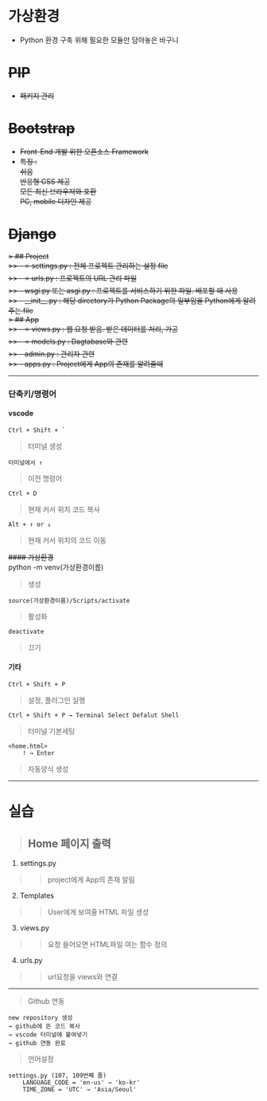 # 가상환경
- Python 환경 구축 위해 필요한 모듈만 담아놓은 바구니

# ~~PIP~~
- ~~패키지 관리~~

# ~~Bootstrap~~  
- ~~Front-End 개발 위한 오픈소스 Framework~~  
- ~~특징 :~~  
~~쉬움~~  
~~반응형 CSS 제공~~  
~~모든 최신 브라우저와 호환~~  
~~PC, mobile 디자인 제공~~  

# ~~Django~~  
~~> ## Project~~  
~~>> - ⭐️ settings.py : 전체 프로젝트 관리하는 설정 file~~  
~~>> - ⭐️ urls.py : 프로젝트의 URL 관리 파일~~  
~~>> - wsgi.py 또는 asgi.py : 프로젝트를 서비스하기 위한 파일. 배포할 때 사용~~  
~~>> - \_\_init__.py : 해당 directory가 Python Package의 일부임을 Python에게 알려주는 file~~  
~~> ## App~~  
~~>> - ⭐️ views.py : 웹 요청 받음. 받은 데이터를 처리, 가공~~  
~~>> - ⭐️ models.py : Dagtabase와 관련~~  
~~>> - admin.py : 관리자 관련~~  
~~>> - apps.py : Project에게 App의 존재를 알려줄때~~  

---

### 단축키/명령어   
#### vscode
    Ctrl + Shift + `
> 터미널 생성  

    터미널에서 ↑     
> 이전 명령어  

    Ctrl + D  
> 현재 커서 위치 코드 복사  

    Alt + ↑ or ↓  
> 현재 커서 위치의 코드 이동  

~~#### 가상환경~~  
    python -m venv(가상환경이름)  
> 생성  

    source(가상환경이름)/Scripts/activate  
> 활성화  

    deactivate  
> 끄기  

#### 기타  
    Ctrl + Shift + P
> 설정, 플러그인 실행

    Ctrl + Shift + P → Terminal Select Defalut Shell
> 터미널 기본세팅

```
<home.html>
    ! → Enter
```
> 자동양식 생성  

- - - 

# 실습  
> ## Home 페이지 출력  
1. settings.py  
>> project에게 App의 존재 알림  
2. Templates  
>> User에게 보여줄 HTML 파일 생성  
3. views.py  
>> 요청 들어오면 HTML파일 여는 함수 정의  
4. urls.py  
>> url요청을 views와 연결  

---

> Github 연동  
```
new repository 생성
→ github에 뜬 코드 복사
→ vscode 터미널에 붙여넣기
→ github 연동 완료
```

> 언어설정  
```
settings.py (107, 109번째 줄)
    LANGUAGE_CODE = 'en-us' → 'ko-kr'
    TIME_ZONE = 'UTC' → 'Asia/Seoul'
```    

